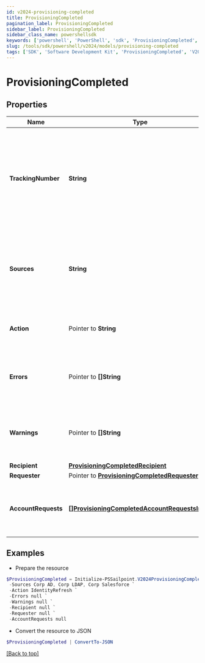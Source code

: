 ```yaml
---
id: v2024-provisioning-completed
title: ProvisioningCompleted
pagination_label: ProvisioningCompleted
sidebar_label: ProvisioningCompleted
sidebar_class_name: powershellsdk
keywords: ['powershell', 'PowerShell', 'sdk', 'ProvisioningCompleted', 'V2024ProvisioningCompleted'] 
slug: /tools/sdk/powershell/v2024/models/provisioning-completed
tags: ['SDK', 'Software Development Kit', 'ProvisioningCompleted', 'V2024ProvisioningCompleted']
---
```



# ProvisioningCompleted

## Properties

Name | Type | Description | Notes
------------ | ------------- | ------------- | -------------
**TrackingNumber** |  **String** | The reference number of the provisioning request. Useful for tracking status in the Account Activity search interface. | [required]
**Sources** |  **String** | One or more sources that the provisioning transaction(s) were done against.  Sources are comma separated. | [required]
**Action** |  Pointer to **String** | Origin of where the provisioning request came from. | [optional] 
**Errors** |  Pointer to **[]String** | A list of any accumulated error messages that occurred during provisioning. | [optional] 
**Warnings** |  Pointer to **[]String** | A list of any accumulated warning messages that occurred during provisioning. | [optional] 
**Recipient** |  [**ProvisioningCompletedRecipient**](provisioning-completed-recipient) |  | [required]
**Requester** |  Pointer to [**ProvisioningCompletedRequester**](provisioning-completed-requester) |  | [optional] 
**AccountRequests** |  [**[]ProvisioningCompletedAccountRequestsInner**](provisioning-completed-account-requests-inner) | A list of provisioning instructions to perform on an account-by-account basis. | [required]

## Examples

- Prepare the resource
```powershell
$ProvisioningCompleted = Initialize-PSSailpoint.V2024ProvisioningCompleted  -TrackingNumber 4b4d982dddff4267ab12f0f1e72b5a6d `
 -Sources Corp AD, Corp LDAP, Corp Salesforce `
 -Action IdentityRefresh `
 -Errors null `
 -Warnings null `
 -Recipient null `
 -Requester null `
 -AccountRequests null
```

- Convert the resource to JSON
```powershell
$ProvisioningCompleted | ConvertTo-JSON
```


[[Back to top]](#) 

